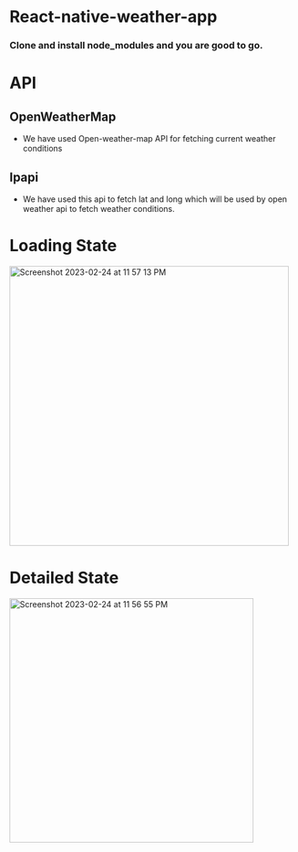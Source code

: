 # React-native-weather-app

### Clone and install node_modules and you are good to go.

# API

## OpenWeatherMap
- We have used Open-weather-map API for fetching current weather conditions

## Ipapi
- We have used this api to fetch lat and long which will be used by open weather api to fetch weather conditions.
# Loading State
<img width="490" alt="Screenshot 2023-02-24 at 11 57 13 PM" src="https://user-images.githubusercontent.com/49619101/221260302-3a2fa58a-97b4-46c4-910f-a8ceef372c3d.png">

# Detailed State
<img width="428" alt="Screenshot 2023-02-24 at 11 56 55 PM" src="https://user-images.githubusercontent.com/49619101/221260314-a7c3638a-c82f-4fbb-b0d4-bb5a46830fac.png">
